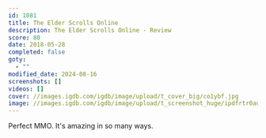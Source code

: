 ```yaml
---
id: 1081
title: The Elder Scrolls Online
description: The Elder Scrolls Online - Review
score: 80
date: 2018-05-28
completed: false
goty:
  - ""
modified_date: 2024-08-16
screenshots: []
videos: []
cover: //images.igdb.com/igdb/image/upload/t_cover_big/co1ybf.jpg
image: //images.igdb.com/igdb/image/upload/t_screenshot_huge/ipdfrtr0aufxyvbve13t.jpg
---
```

Perfect MMO. It's amazing in so many ways.